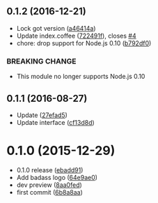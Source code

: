 <a name="0.1.2"></a>
## 0.1.2 (2016-12-21)

* Lock got version ([a46414a](https://github.com/bumped/bumped-http/commit/a46414a))
* Update index.coffee ([722491f](https://github.com/bumped/bumped-http/commit/722491f)), closes [#4](https://github.com/bumped/bumped-http/issues/4)
* chore: drop support for Node.js 0.10 ([b792df0](https://github.com/bumped/bumped-http/commit/b792df0))


### BREAKING CHANGE

* This module no longer supports Node.js 0.10


<a name="0.1.1"></a>
## 0.1.1 (2016-08-27)

* Update ([27efad5](https://github.com/bumped/bumped-http/commit/27efad5))
* Update interface ([cf13d8d](https://github.com/bumped/bumped-http/commit/cf13d8d))



<a name="0.1.0"></a>
# 0.1.0 (2015-12-29)

* 0.1.0 release ([ebadd91](https://github.com/bumped/bumped-http/commit/ebadd91))
* Add badass logo ([64e9ae0](https://github.com/bumped/bumped-http/commit/64e9ae0))
* dev preview ([8aa0fed](https://github.com/bumped/bumped-http/commit/8aa0fed))
* first commit ([6b8a8aa](https://github.com/bumped/bumped-http/commit/6b8a8aa))




